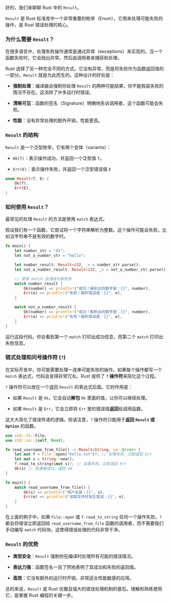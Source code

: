 好的，我们来聊聊 Rust 中的 `Result`。

`Result` 是 Rust 标准库中一个非常重要的枚举（Enum），它用来处理可能失败的操作，是 Rust 错误处理的核心。

### 为什么需要 `Result`？

在很多语言中，处理失败操作通常是通过异常（exceptions）来实现的。当一个函数失败时，它会抛出异常，然后由调用者来捕获和处理。

Rust 选择了另一种完全不同的方式。它没有异常，而是将失败作为函数返回值的一部分。`Result` 就是为此而生的。这种设计的好处是：

- **强制处理**：编译器会强制你处理 `Result` 的两种可能结果，你不能假装失败的情况不存在。这消除了许多运行时错误。
    
- **清晰可见**：函数的签名（Signature）明确地告诉调用者，这个函数可能会失败。
    
- **性能**：没有异常处理的额外开销，性能更高。

### `Result` 的结构

`Result` 是一个泛型枚举，它有两个变体（variants）：

- `Ok(T)`：表示操作成功，并返回一个泛型值 `T`。
    
- `Err(E)`：表示操作失败，并返回一个泛型错误值 `E`

```rust
enum Result<T, E> {
    Ok(T),
    Err(E),
}
```

### 如何使用 `Result`？

最常见的处理 `Result` 的方法是使用 `match` 表达式。

假设我们有一个函数，它尝试将一个字符串解析为整数。这个操作可能会失败，比如当字符串不是有效的数字时。

```rust
fn main() {
    let number_str = "42";
    let not_a_number_str = "hello";

    let number_result: Result<i32, _> = number_str.parse();
    let not_a_number_result: Result<i32, _> = not_a_number_str.parse();

    // 使用 match 处理成功和失败
    match number_result {
        Ok(number) => println!("成功！解析出的数字是：{}", number),
        Err(e) => println!("失败！解析错误是：{}", e),
    }

    match not_a_number_result {
        Ok(number) => println!("成功！解析出的数字是：{}", number),
        Err(e) => println!("失败！解析错误是：{}", e),
    }
}
```

运行这段代码，你会看到第一个 `match` 打印出成功信息，而第二个 `match` 打印出失败信息。

### 链式处理和问号操作符 (`?`)

在实际开发中，你可能需要处理一连串可能失败的操作。如果每个操作都写一个 `match` 表达式，代码会变得非常冗长。Rust 提供了 **`?` 操作符**来简化这个过程。

`?` 操作符可以放在一个返回 `Result` 的表达式后面。它的作用是：

- 如果 `Result` 是 `Ok`，它会自动**解包** `Ok` 里面的值，让你可以继续处理。
    
- 如果 `Result` 是 `Err`，它会立即将 `Err` 里的错误值**返回**给调用函数。
    

这大大简化了错误传递的逻辑。但请注意，`?` 操作符只能用于**返回 `Result` 或 `Option`** 的函数。

```rust
use std::fs::File;
use std::io::{self, Read};

fn read_username_from_file() -> Result<String, io::Error> {
    let mut f = File::open("hello.txt")?; // 如果失败，立即返回 Err
    let mut s = String::new();
    f.read_to_string(&mut s)?; // 如果失败，立即返回 Err
    Ok(s) // 如果都成功，返回 Ok
}

fn main() {
    match read_username_from_file() {
        Ok(s) => println!("用户名是：{}", s),
        Err(e) => println!("读取文件时发生错误：{}", e),
    }
}
```

在上面的例子中，如果 `File::open` 或 `f.read_to_string` 任何一个操作失败，`?` 都会将错误立即返回给 `read_username_from_file` 函数的调用者，而不需要我们手动编写 `match` 代码块。这使得错误处理的代码非常干净。

### `Result` 的优势

- **类型安全**：`Result` 强制你在编译时处理所有可能的错误情况。
    
- **表达力强**：函数签名一目了然地表明了其成功和失败的返回值。
    
- **高效**：它没有额外的运行时开销，非常适合性能敏感的应用。
    

总的来说，`Result` 是 Rust 优雅且强大的错误处理机制的基石。理解和熟练使用它，是掌握 Rust 编程的关键一步。
